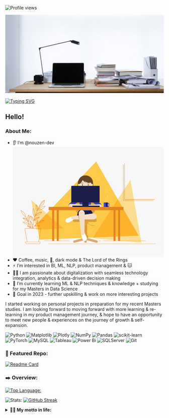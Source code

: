 ![Profile views](https://gpvc.arturio.dev/nouzen-dev)

![](https://github.com/nouzen-dev/nouzen-dev/blob/main/assets/header.jpg) 

<a href="https://git.io/typing-svg"><img src="https://readme-typing-svg.demolab.com?font=Lato&size=19&pause=1800&color=BEEDF7&vCenter=true&width=800&lines=ex-Developer%2C+ex-data+analyst%2C+ex-BA%2C+ex-consultant+%26+now-MSDS+student" alt="Typing SVG" /></a>
## **Hello**! 

### About Me:
- 👂 I’m @nouzen-dev <img align="right" height="350" width="500" alt="Hello" src="https://github.com/nouzen-dev/nouzen-dev/blob/main/assets/atwork.gif">
- ❤️ Coffee, music, 🎄, dark mode & The Lord of the Rings
- ⚡ I’m interested in BI, ML, NLP, product management & 🐱
- 👩‍💻 I am passionate about digitalization with seamless technology integration, analytics & data-driven decision making
- 🌱 I’m currently learning ML & NLP techniques & knowledge + studying for my Masters in Data Science
- 🗼 Goal in 2023 - further upskilling & work on more interesting projects

I started working on personal projects in preparation for my recent Masters studies. I am looking forward to moving forward with more learning & re-learning in my product management journey, & hope to have an opportunity to meet new people & experiences on the journey of growth & self-expansion.


![Python](https://img.shields.io/badge/python-3670A0?style=for-the-badge&logo=python&logoColor=ffdd54)
![Matplotlib](https://img.shields.io/badge/Matplotlib-%23ffffff.svg?style=for-the-badge&logo=Matplotlib&logoColor=black)
![Plotly](https://img.shields.io/badge/Plotly-%233F4F75.svg?style=for-the-badge&logo=plotly&logoColor=white)
![NumPy](https://img.shields.io/badge/numpy-%23013243.svg?style=for-the-badge&logo=numpy&logoColor=white)
![Pandas](https://img.shields.io/badge/pandas-%23150458.svg?style=for-the-badge&logo=pandas&logoColor=white)
![scikit-learn](https://img.shields.io/badge/scikit--learn-%23F7931E.svg?style=for-the-badge&logo=scikit-learn&logoColor=white)
![PyTorch](https://img.shields.io/badge/PyTorch-%23EE4C2C.svg?style=for-the-badge&logo=PyTorch&logoColor=white)
![MySQL](https://img.shields.io/badge/mysql-%2300f.svg?style=for-the-badge&logo=mysql&logoColor=white)
![Tableau](https://img.shields.io/badge/Tableau-E97627?style=for-the-badge&logo=Tableau&logoColor=white)
![Power Bi](https://img.shields.io/badge/PowerBI-F2C811?style=for-the-badge&logo=Power%20BI&logoColor=white)
![SQLServer](https://img.shields.io/badge/Microsoft%20SQL%20Server-CC2927?style=for-the-badge&logo=microsoft%20sql%20server&logoColor=white)
![Git](https://img.shields.io/badge/git-%23F05033.svg?style=for-the-badge&logo=git&logoColor=white)


### 📑 Featured Repo:
[![Readme Card](https://github-readme-stats.vercel.app/api/pin/?username=nouzen-dev&repo=NLP_ML&theme=radical&show_owner=True&hide_border=True)](https://github.com/nouzen-dev/NLP_ML)


### ✒️ Overview:
[![Top Language:](https://github-readme-stats.vercel.app/api/top-langs/?username=nouzen-dev&langs_count=8&theme=tokyonight&bg_color=00000000&hide_border=True)](https://github.com/nuozen-dev/github-readme-stats) 

![Stats:](https://github-readme-stats.vercel.app/api?username=nouzen-dev&count_private=true&theme=tokyonight&show_icons=true) 
[![GitHub Streak](https://github-readme-streak-stats.herokuapp.com?user=nouzen-dev&theme=merko&date_format=M%20j%5B%2C%20Y%5D)](https://git.io/streak-stats)


<details>
  <summary><b> 🚵‍♂️ My motto in life: </b></summary>
  <img src="https://github.com/nouzen-dev/nouzen-dev/blob/main/assets/dino.gif" width="500px"/>
</details>
